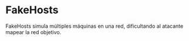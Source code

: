# FakeHosts
FakeHosts simula múltiples máquinas en una red, dificultando al atacante mapear la red objetivo.
